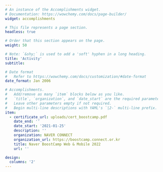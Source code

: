 ```yaml
---
# An instance of the Accomplishments widget.
# Documentation: https://wowchemy.com/docs/page-builder/
widget: accomplishments

# This file represents a page section.
headless: true

# Order that this section appears on the page.
weight: 50

# Note: `&shy;` is used to add a 'soft' hyphen in a long heading.
title: 'Activity'
subtitle:

# Date format
#   Refer to https://wowchemy.com/docs/customization/#date-format
date_format: Jan 2006

# Accomplishments.
#   Add/remove as many `item` blocks below as you like.
#   `title`, `organization`, and `date_start` are the required parameters.
#   Leave other parameters empty if not required.
#   Begin multi-line descriptions with YAML's `|2-` multi-line prefix.
item:
  - certificate_url: uploads/cert_boostcamp.pdf
    date_end: ''
    date_start: '2021-01-25'
    description: ''
    organization: NAVER CONNECT
    organization_url: https://boostcamp.connect.or.kr
    title: Naver BoostCamp Web & Mobile 2022
    url: ''

design:
  columns: '2'
---
```

